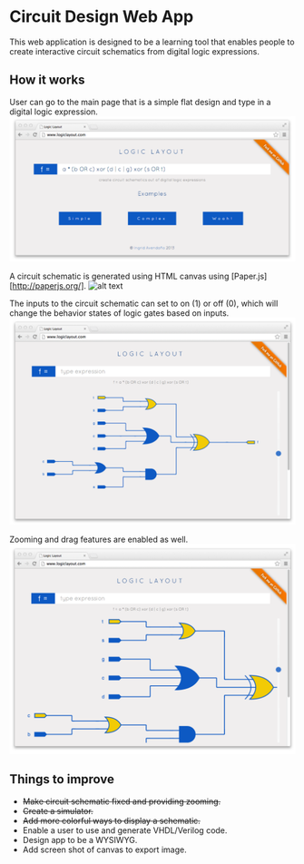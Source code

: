 Circuit Design Web App
======================

This web application is designed to be a learning tool that enables people to create interactive circuit schematics from digital logic expressions. 

How it works
------------

User can go to the main page that is a simple flat design and type in a digital logic expression. 
![alt text](./static/pics/type_expr.png "before")

A circuit schematic is generated using HTML canvas using [Paper.js][http://paperjs.org/].
![alt text](./static/pics/simple_ciruit.png "after")

The inputs to the circuit schematic can set to on (1) or off (0), which will change the behavior states of logic gates based on inputs. 
![alt text](./static/pics/simulate.png "after2")

Zooming and drag features are enabled as well. 
![alt text](./static/pics/zooming.png "after3")

Things to improve
-----------------
* ~~Make circuit schematic fixed and providing zooming.~~
* ~~Create a simulator.~~
* ~~Add more colorful ways to display a schematic.~~
* Enable a user to use and generate VHDL/Verilog code.
* Design app to be a WYSIWYG.
* Add screen shot of canvas to export image. 

